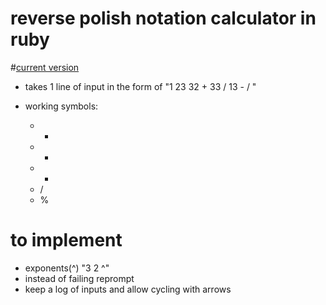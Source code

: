 # reverse polish notation calculator in ruby

#[current version](https://repl.it/D3eA/37)

* takes 1 line of input in the form of "1 23  32 + 33 / 13 - / "

* working symbols: 
    * +
    * -
    * *
    * /
    * %
    
# to implement
* exponents(^) "3 2 ^"
* instead of failing reprompt
* keep a log of inputs and allow cycling with arrows
